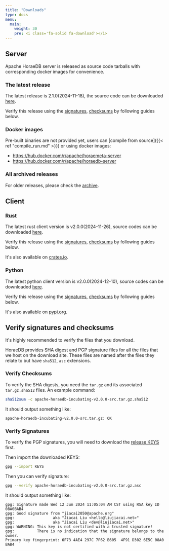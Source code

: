 ```yaml
---
title: "Downloads"
type: docs
menu:
  main:
    weight: 30
    pre: <i class='fa-solid fa-download'></i>
---
```


## Server

Apache HoraeDB server is released as source code tarballs with corresponding docker images for convenience.

### The latest release

The latest release is 2.1.0(2024-11-18), the source code can be downloaded [here](https://downloads.apache.org/incubator/horaedb/horaedb/v2.1.0/apache-horaedb-incubating-v2.1.0-src.tar.gz).

Verify this release using the [signatures](https://downloads.apache.org/incubator/horaedb/horaedb/v2.1.0/apache-horaedb-incubating-v2.1.0-src.tar.gz.asc), [checksums](https://downloads.apache.org/incubator/horaedb/horaedb/v2.1.0/apache-horaedb-incubating-v2.1.0-src.tar.gz.sha512) by following guides below.

### Docker images

Pre-built binaries are not provided yet, users can [compile from source]({{< ref "compile_run.md" >}}) or using docker images:

- https://hub.docker.com/r/apache/horaemeta-server
- https://hub.docker.com/r/apache/horaedb-server

### All archived releases

For older releases, please check the [archive](https://downloads.apache.org/incubator/horaedb/horaedb/).

## Client

### Rust

The latest rust client version is v2.0.0(2024-11-26), source codes can be downloaded [here](https://downloads.apache.org/incubator/horaedb/horaedb-client-rust/v2.0.0/apache-horaedb-incubating-rust-client-v2.0.0-src.tar.gz).

Verify this release using the [signatures](https://downloads.apache.org/incubator/horaedb/horaedb-client-rust/v2.0.0/apache-horaedb-incubating-rust-client-v2.0.0-src.tar.gz.asc), [checksums](https://downloads.apache.org/incubator/horaedb/horaedb-client-rust/v2.0.0/apache-horaedb-incubating-rust-client-v2.0.0-src.tar.gz.sha512) by following guides below.

It's also available on [crates.io](https://crates.io/crates/horaedb-client).

### Python

The latest python client version is v2.0.0(2024-12-10), source codes can be downloaded [here](https://downloads.apache.org/incubator/horaedb/horaedb-client-python/v2.0.0/apache-horaedb-incubating-python-client-v2.0.0-src.tar.gz).

Verify this release using the [signatures](https://downloads.apache.org/incubator/horaedb/horaedb-client-python/v2.0.0/apache-horaedb-incubating-python-client-v2.0.0-src.tar.gz.asc), [checksums](https://downloads.apache.org/incubator/horaedb/horaedb-client-python/v2.0.0/apache-horaedb-incubating-python-client-v2.0.0-src.tar.gz.sha512) by following guides below.

It's also available on [pypi.org](https://pypi.org/project/horaedb-client/).

## Verify signatures and checksums

It's highly recommended to verify the files that you download.

HoraeDB provides SHA digest and PGP signature files for all the files that we host on the download site. These files are named after the files they relate to but have `sha512`, `asc` extensions.

### Verify Checksums

To verify the SHA digests, you need the `tar.gz` and its associated `tar.gz.sha512` files. An example command:

```bash
sha512sum -c apache-horaedb-incubating-v2.0.0-src.tar.gz.sha512
```

It should output something like:

```
apache-horaedb-incubating-v2.0.0-src.tar.gz: OK
```

### Verify Signatures

To verify the PGP signatures, you will need to download the [release KEYS](https://downloads.apache.org/incubator/horaedb/KEYS) first.

Then import the downloaded KEYS:

```bash
gpg --import KEYS
```

Then you can verify signature:

```bash
gpg --verify apache-horaedb-incubating-v2.0.0-src.tar.gz.asc
```

It should output something like:

```
gpg: Signature made Wed 12 Jun 2024 11:05:04 AM CST using RSA key ID 08A0BAB4
gpg: Good signature from "jiacai2050@apache.org"
gpg:                 aka "Jiacai Liu <hello@liujiacai.net>"
gpg:                 aka "Jiacai Liu <dev@liujiacai.net>"
gpg: WARNING: This key is not certified with a trusted signature!
gpg:          There is no indication that the signature belongs to the owner.
Primary key fingerprint: 6F73 4AE4 297C 7F62 B605  4F91 D302 6E5C 08A0 BAB4
```
